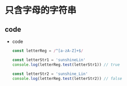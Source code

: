 # 只含字母的字符串

## code

+ code

  ```js
  const letterReg = /^[a-zA-Z]+$/

  const letterStr1 = 'sunshineLin'
  console.log(letterReg.test(letterStr1)) // true

  const letterStr2 = 'sunshine_Lin'
  console.log(letterReg.test(letterStr2)) // false
  ```
